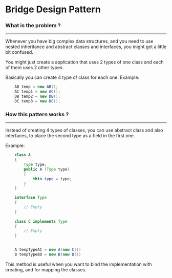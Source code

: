 # Bridge Design Pattern

### What is the problem ?
<hr />
Whenever you have big complex data structures, and you need to use nested inheritance 
and abstract classes and interfaces, you might get a little bit confused.

You might just create a application that uses 2 types of one class and each of
them uses 2 other types.

Basically you can create 4 type of class for each one.
Example:
```java
    AB temp = new AB();
    AC temp1 = new AC();
    DB temp2 = new DB();
    DC temp3 = new DC();
```

### How this pattern works ?
<hr />
Instead of creating 4 types of classes, you can use abstract class and also interfaces,
to place the second type as a field in the first one.

Example:
```java
    class A 
    {
        Type type;
        public A (Type type)
        {
            this.type = type;
        }       
    }   

    interface Type
    {
        // Empty    
    }  
    
    class C implements Type 
    {
        // Empty
    }
 
```

```java
    A tempTypeAC = new A(new C())
    B tempTypeBD = new B(new D())
```

This method is useful when you want to bind the implementation with creating,
and for mapping the classes.
